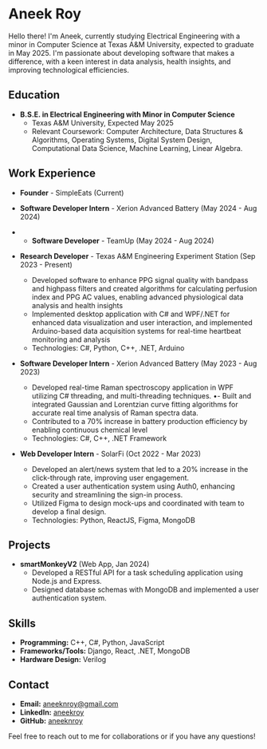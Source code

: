 # Aneek Roy

Hello there! I'm Aneek, currently studying Electrical Engineering with a minor in Computer Science at Texas A&M University, expected to graduate in May 2025. I'm passionate about developing software that makes a difference, with a keen interest in data analysis, health insights, and improving technological efficiencies.

## Education

- **B.S.E. in Electrical Engineering with Minor in Computer Science**
  - Texas A&M University, Expected May 2025
  - Relevant Coursework: Computer Architecture, Data Structures & Algorithms, Operating Systems, Digital System Design, Computational Data Science, Machine Learning, Linear Algebra.

## Work Experience
- **Founder** - SimpleEats (Current)
- **Software Developer Intern** - Xerion Advanced Battery (May 2024 - Aug 2024)

- - **Software Developer** - TeamUp (May 2024 - Aug 2024)

- **Research Developer** - Texas A&M Engineering Experiment Station (Sep 2023 - Present)
  - Developed software to enhance PPG signal quality with bandpass and highpass filters and created
    algorithms for calculating perfusion index and PPG AC values, enabling advanced physiological data
    analysis and health insights
  - Implemented desktop application with C# and WPF/.NET for enhanced data visualization and user
    interaction, and implemented Arduino-based data acquisition systems for real-time heartbeat monitoring
    and analysis
  - Technologies: C#, Python, C++, .NET, Arduino

- **Software Developer Intern** - Xerion Advanced Battery (May 2023 - Aug 2023)
  - Developed real-time Raman spectroscopy application in WPF utilizing C# threading, and multi-threading
  techniques.
  •- Built and integrated Gaussian and Lorentzian curve fitting algorithms for accurate real time analysis of
  Raman spectra data.
  - Contributed to a 70% increase in battery production efficiency by enabling continuous chemical level
  - Technologies: C#, C++, .NET Framework

- **Web Developer Intern** - SolarFi (Oct 2022 - Mar 2023)
  - Developed an alert/news system that led to a 20% increase in the click-through rate, improving user
    engagement.
  - Created a user authentication system using Auth0, enhancing security and streamlining the sign-in process.
  - Utilized Figma to design mock-ups and coordinated with team to develop a final design.
  - Technologies: Python, ReactJS, Figma, MongoDB

## Projects

- **smartMonkeyV2** (Web App, Jan 2024)
  - Developed a RESTful API for a task scheduling application using Node.js and Express.
  - Designed database schemas with MongoDB and implemented a user authentication system.

## Skills

- **Programming:** C++, C#, Python, JavaScript
- **Frameworks/Tools:** Django, React, .NET, MongoDB
- **Hardware Design:** Verilog

## Contact

- **Email:** [aneeknroy@gmail.com](mailto:aneeknroy@gmail.com)
- **LinkedIn:** [aneekroy](https://www.linkedin.com/in/aneekroy)
- **GitHub:** [aneeknroy](https://github.com/aneeknroy)

Feel free to reach out to me for collaborations or if you have any questions!

